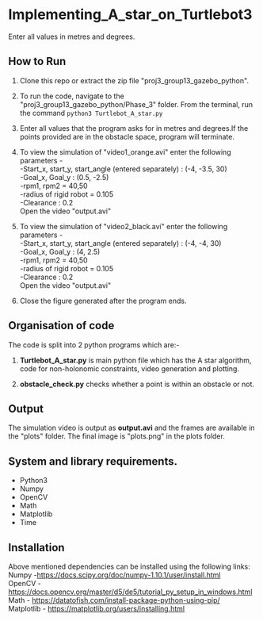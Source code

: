 # Implementing_A_star_on_Turtlebot3

Enter all values in metres and degrees.
 
## How to Run
1. Clone this repo or extract the zip file "proj3_group13_gazebo_python". <br>

2. To run the code, navigate to the "proj3_group13_gazebo_python/Phase_3" folder. From the terminal, run the command `python3 Turtlebot_A_star.py 
` <br>
3. Enter all values that the program asks for in metres and degrees.If the points provided are in the obstacle space, program will terminate.<br>
4. To view the simulation of "video1_orange.avi" enter the following parameters -   
-Start_x, start_y, start_angle (entered separately) : (-4, -3.5, 30)  
-Goal_x, Goal_y : (0.5, -2.5)    
-rpm1, rpm2 = 40,50   
-radius of rigid robot = 0.105   
-Clearance : 0.2   
Open the video "output.avi"

5. To view the simulation of "video2_black.avi" enter the following parameters -   
-Start_x, start_y, start_angle (entered separately) : (-4, -4, 30)    
-Goal_x, Goal_y :  (4, 2.5)     
-rpm1, rpm2 = 40,50    
-radius of rigid robot = 0.105   
-Clearance : 0.2    
Open the video "output.avi"   

6. Close the figure generated after the program ends.




## Organisation of code
The code is split into 2 python programs which are:-
1. **Turtlebot_A_star.py** is main python file which has the A star algorithm, code for non-holonomic constraints, video generation and plotting.
 
2. **obstacle_check.py** checks whether a point is within an obstacle or not.
 
## Output
The simulation video is output as **output.avi** and the frames are available in the "plots" folder.
The final image is "plots.png" in the plots folder.

## System and library requirements.
 - Python3
 - Numpy
 - OpenCV
 - Math
 - Matplotlib
 - Time
  
 ## Installation 
 Above mentioned dependencies can be installed using the following links:   
 Numpy -https://docs.scipy.org/doc/numpy-1.10.1/user/install.html   
 OpenCV -https://docs.opencv.org/master/d5/de5/tutorial_py_setup_in_windows.html   
 Math - https://datatofish.com/install-package-python-using-pip/   
 Matplotlib - https://matplotlib.org/users/installing.html   